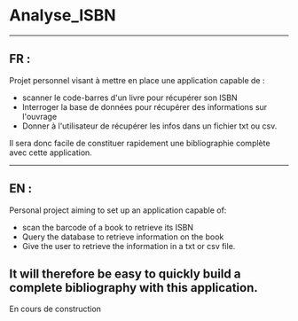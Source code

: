 # Analyse_ISBN

-----------------------------------------------------------------------------------------------------
FR :
--------------------------

Projet personnel visant à mettre en place une application capable de :

- scanner le code-barres d'un livre pour récupérer son ISBN
- Interroger la base de données pour récupérer des informations sur l'ouvrage
- Donner à l'utilisateur de récupérer les infos dans un fichier txt ou csv. 

Il sera donc facile de constituer rapidement une bibliographie complète avec cette application.  


-----------------------------------------------------------------------------------------------------
EN :
--------------------------
Personal project aiming to set up an application capable of:

- scan the barcode of a book to retrieve its ISBN
- Query the database to retrieve information on the book
- Give the user to retrieve the information in a txt or csv file.

It will therefore be easy to quickly build a complete bibliography with this application.
-----------------------------------------------------------------------------------------------------

En cours de construction
